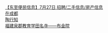   
[【东至便民信息】7月27日 招聘/二手信息/房产信息](http://www.dianyue.me/archives/805/eygvcdkuwvyrst8p/)  
[在成都](http://www.dianyue.me/archives/237/az7hb69tqckumiqb/)  
[陶行知](http://www.dianyue.me/archives/918/msvcooxuptk47bm1/)  
[福建泉郡教育学田名寺——布金院](http://www.dianyue.me/archives/921/zilku87nk8w7l2qi/)